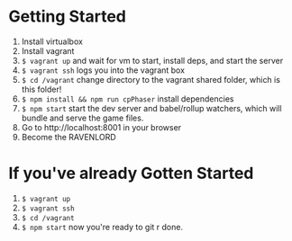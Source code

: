 # Getting Started

1. Install virtualbox
2. Install vagrant
3. `$ vagrant up` and wait for vm to start, install deps, and start the server
4. `$ vagrant ssh` logs you into the vagrant box
5. `$ cd /vagrant` change directory to the vagrant shared folder, which is this folder!
6. `$ npm install && npm run cpPhaser` install dependencies
7. `$ npm start` start the dev server and babel/rollup watchers, which will bundle and serve the game files.
8. Go to http://localhost:8001 in your browser
9. Become the RAVENLORD

# If you've already Gotten Started

1. `$ vagrant up`
2. `$ vagrant ssh`
3. `$ cd /vagrant`
4. `$ npm start` now you're ready to git r done.

